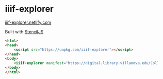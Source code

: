 # iiif-explorer

[iiif-explorer.netlify.com](https://iiif-explorer.netlify.com)

Built with [StencilJS](https://stenciljs.com/)

```html
<html>
<head>
    <script src="https://unpkg.com/iiif-explorer"></script>
</head>
<body>
    <iiif-explorer manifest="https://digital.library.villanova.edu/Collection/vudl:3/IIIF"></iiif-explorer>
</body>
</html>
```